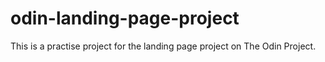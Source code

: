 # odin-landing-page-project

This is a practise project for the landing page project on The Odin Project.